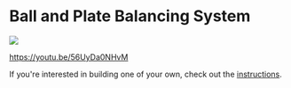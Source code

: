 Ball and Plate Balancing System
===============================

![](CADv2/BallAndPlate.jpg)

https://youtu.be/56UyDa0NHvM

If you're interested in building one of your own, check out the [instructions](instructions/README.md).
